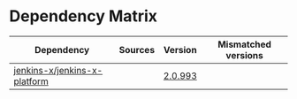 # Dependency Matrix

Dependency | Sources | Version | Mismatched versions
---------- | ------- | ------- | -------------------
[jenkins-x/jenkins-x-platform](https://github.com/jenkins-x/jenkins-x-platform.git) |  | [2.0.993](https://github.com/jenkins-x/jenkins-x-platform/releases/tag/v2.0.993) | 

